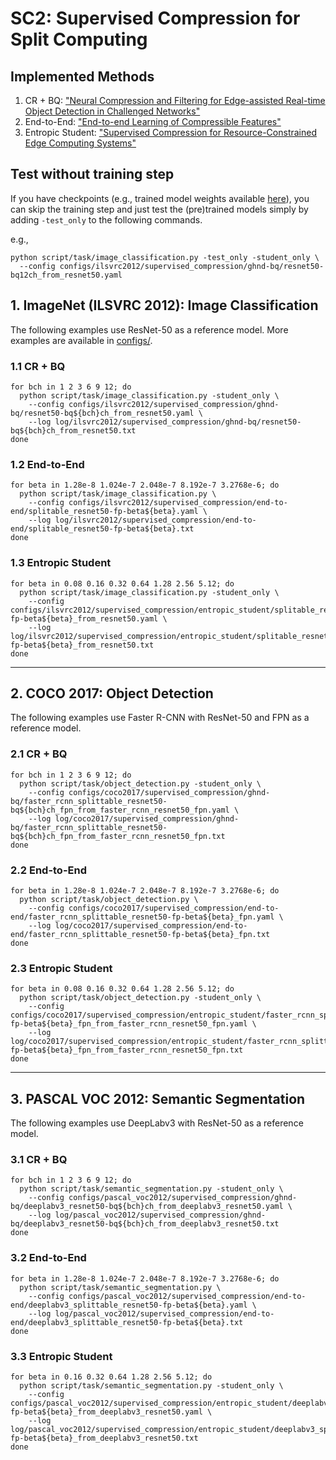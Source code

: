 # SC2: Supervised Compression for Split Computing

## Implemented Methods
1. CR + BQ: ["Neural Compression and Filtering for Edge-assisted Real-time Object Detection in Challenged Networks"](https://arxiv.org/abs/2007.15818)
2. End-to-End: ["End-to-end Learning of Compressible Features"](https://arxiv.org/abs/2007.11797) 
3. Entropic Student: ["Supervised Compression for Resource-Constrained Edge Computing Systems"](https://openaccess.thecvf.com/content/WACV2022/html/Matsubara_Supervised_Compression_for_Resource-Constrained_Edge_Computing_Systems_WACV_2022_paper.html)

## Test without training step
If you have checkpoints (e.g., trained model weights available [here](https://github.com/yoshitomo-matsubara/sc2-benchmark#checkpoints)), 
you can skip the training step and just test the (pre)trained models simply by adding `-test_only` to the following commands.

e.g.,
```shell
python script/task/image_classification.py -test_only -student_only \
  --config configs/ilsvrc2012/supervised_compression/ghnd-bq/resnet50-bq12ch_from_resnet50.yaml
```

## 1. ImageNet (ILSVRC 2012): Image Classification
The following examples use ResNet-50 as a reference model. More examples are available in [configs/](https://github.com/yoshitomo-matsubara/sc2-benchmark/tree/main/configs).

### 1.1 CR + BQ
```shell
for bch in 1 2 3 6 9 12; do
  python script/task/image_classification.py -student_only \
    --config configs/ilsvrc2012/supervised_compression/ghnd-bq/resnet50-bq${bch}ch_from_resnet50.yaml \
    --log log/ilsvrc2012/supervised_compression/ghnd-bq/resnet50-bq${bch}ch_from_resnet50.txt
done
```

### 1.2 End-to-End
```shell
for beta in 1.28e-8 1.024e-7 2.048e-7 8.192e-7 3.2768e-6; do 
  python script/task/image_classification.py \
    --config configs/ilsvrc2012/supervised_compression/end-to-end/splitable_resnet50-fp-beta${beta}.yaml \
    --log log/ilsvrc2012/supervised_compression/end-to-end/splitable_resnet50-fp-beta${beta}.txt
done
```

### 1.3 Entropic Student
```shell
for beta in 0.08 0.16 0.32 0.64 1.28 2.56 5.12; do 
  python script/task/image_classification.py -student_only \
    --config configs/ilsvrc2012/supervised_compression/entropic_student/splitable_resnet50-fp-beta${beta}_from_resnet50.yaml \
    --log log/ilsvrc2012/supervised_compression/entropic_student/splitable_resnet50-fp-beta${beta}_from_resnet50.txt
done
```

---

## 2. COCO 2017: Object Detection
The following examples use Faster R-CNN with ResNet-50 and FPN as a reference model.

### 2.1 CR + BQ

```shell
for bch in 1 2 3 6 9 12; do
  python script/task/object_detection.py -student_only \
    --config configs/coco2017/supervised_compression/ghnd-bq/faster_rcnn_splittable_resnet50-bq${bch}ch_fpn_from_faster_rcnn_resnet50_fpn.yaml \
    --log log/coco2017/supervised_compression/ghnd-bq/faster_rcnn_splittable_resnet50-bq${bch}ch_fpn_from_faster_rcnn_resnet50_fpn.txt
done
```

### 2.2 End-to-End
```shell
for beta in 1.28e-8 1.024e-7 2.048e-7 8.192e-7 3.2768e-6; do 
  python script/task/object_detection.py \
    --config configs/coco2017/supervised_compression/end-to-end/faster_rcnn_splittable_resnet50-fp-beta${beta}_fpn.yaml \
    --log log/coco2017/supervised_compression/end-to-end/faster_rcnn_splittable_resnet50-fp-beta${beta}_fpn.txt
done
```

### 2.3 Entropic Student
```shell
for beta in 0.08 0.16 0.32 0.64 1.28 2.56 5.12; do 
  python script/task/object_detection.py -student_only \
    --config configs/coco2017/supervised_compression/entropic_student/faster_rcnn_splittable_resnet50-fp-beta${beta}_fpn_from_faster_rcnn_resnet50_fpn.yaml \
    --log log/coco2017/supervised_compression/entropic_student/faster_rcnn_splittable_resnet50-fp-beta${beta}_fpn_from_faster_rcnn_resnet50_fpn.txt
done
```

---

## 3. PASCAL VOC 2012: Semantic Segmentation
The following examples use DeepLabv3 with ResNet-50 as a reference model.

### 3.1 CR + BQ

```shell
for bch in 1 2 3 6 9 12; do
  python script/task/semantic_segmentation.py -student_only \
    --config configs/pascal_voc2012/supervised_compression/ghnd-bq/deeplabv3_resnet50-bq${bch}ch_from_deeplabv3_resnet50.yaml \
    --log log/pascal_voc2012/supervised_compression/ghnd-bq/deeplabv3_resnet50-bq${bch}ch_from_deeplabv3_resnet50.txt
done
```

### 3.2 End-to-End
```shell
for beta in 1.28e-8 1.024e-7 2.048e-7 8.192e-7 3.2768e-6; do 
  python script/task/semantic_segmentation.py \
    --config configs/pascal_voc2012/supervised_compression/end-to-end/deeplabv3_splittable_resnet50-fp-beta${beta}.yaml \
    --log log/pascal_voc2012/supervised_compression/end-to-end/deeplabv3_splittable_resnet50-fp-beta${beta}.txt
done
```

### 3.3 Entropic Student
```shell
for beta in 0.16 0.32 0.64 1.28 2.56 5.12; do 
  python script/task/semantic_segmentation.py -student_only \
    --config configs/pascal_voc2012/supervised_compression/entropic_student/deeplabv3_splittable_resnet50-fp-beta${beta}_from_deeplabv3_resnet50.yaml \
    --log log/pascal_voc2012/supervised_compression/entropic_student/deeplabv3_splittable_resnet50-fp-beta${beta}_from_deeplabv3_resnet50.txt
done
```
